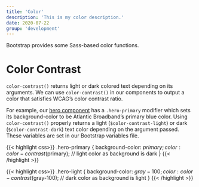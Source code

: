 ```yaml
---
title: 'Color'
description: 'This is my color description.'
date: 2020-07-22
group: 'development'
---
```


Bootstrap provides some Sass-based color functions.

# Color Contrast

`color-contrast()` returns light or dark colored text depending on its arguments. We can use `color-contrast()` in our components to output a color that satisfies WCAG’s color contrast ratio.

For example, our [hero component](/docs/components/hero) has a `.hero-primary` modifier which sets its background-color to be Atlantic Broadband’s primary blue color. Using `color-contrast()` properly returns a light (`$color-contrast-light`) or dark (`$color-contrast-dark`) text color depending on the argument passed. These variables are set in our Bootstrap variables file.

{{< highlight css>}}
.hero-primary {
    background-color: $primary;
    color: color-contrast($primary); // light color as background is dark
}
{{< /highlight >}}


{{< highlight css>}}
.hero-light {
    background-color: $gray-100;
    color: color-contrast($gray-100); // dark color as background is light
}
{{< /highlight >}}

